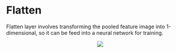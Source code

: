# Flatten

Flatten layer involves transforming the pooled feature image into 1-dimensional, so it can be feed into a neural network for training.

<p align="center">
  <img src="https://sds-platform-private.s3-us-east-2.amazonaws.com/uploads/73_blog_image_1.png" height="" width=""/>
</p>
